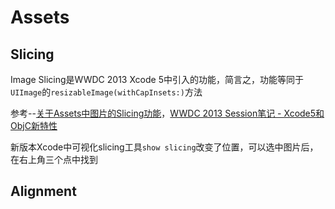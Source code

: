 # Assets

## Slicing

Image Slicing是WWDC 2013 Xcode 5中引入的功能，简言之，功能等同于`UIImage`的`resizableImage(withCapInsets:)`方法

参考--[关于Assets中图片的Slicing功能](https://juejin.cn/post/6844903705829965831)，[WWDC 2013 Session笔记 - Xcode5和ObjC新特性](https://onevcat.com/2013/06/new-in-xcode5-and-objc/)

新版本Xcode中可视化slicing工具`show slicing`改变了位置，可以选中图片后，在右上角三个点中找到

## Alignment
